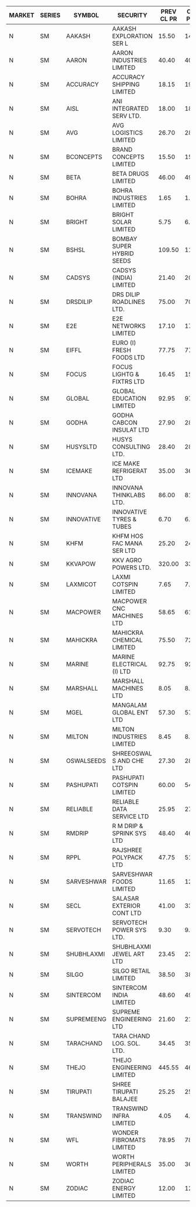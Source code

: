 


| MARKET | SERIES | SYMBOL | SECURITY | PREV CL PR | OPEN PRICE | HIGH PRICE | LOW PRICE | CLOSE PRICE | NET TRDVAL | NET TRDQTY | CORP IND | HI 52 WK | LO 52 WK |
| ----- | ----- | ----- | ----- | ----- | ----- | ----- | ----- | ----- | ----- | ----- | ----- | ----- | ----- |
| N | SM | AAKASH | AAKASH EXPLORATION SER L | 15.50 | 14.75 | 14.75 | 14.75 | 14.75 | 88500.00 | 6000 |  | 87.80 | 14.10 |
| N | SM | AARON | AARON INDUSTRIES LIMITED | 40.40 | 40.70 | 40.70 | 40.70 | 40.70 | 134310.00 | 3300 |  | 53.50 | 40.00 |
| N | SM | ACCURACY | ACCURACY SHIPPING LIMITED | 18.15 | 19.05 | 19.05 | 18.50 | 18.50 | 3227280.00 | 174400 |  | 72.00 | 12.35 |
| N | SM | AISL | ANI INTEGRATED SERV LTD. | 18.00 | 18.90 | 18.90 | 18.90 | 18.90 | 22680.00 | 1200 |  | 62.95 | 14.30 |
| N | SM | AVG | AVG LOGISTICS LIMITED | 26.70 | 28.00 | 28.00 | 28.00 | 28.00 | 33600.00 | 1200 |  | 108.00 | 23.10 |
| N | SM | BCONCEPTS | BRAND CONCEPTS LIMITED | 15.50 | 15.50 | 15.50 | 15.50 | 15.50 | 46500.00 | 3000 |  | 54.00 | 15.50 |
| N | SM | BETA | BETA DRUGS LIMITED | 46.00 | 49.00 | 52.90 | 48.55 | 52.85 | 204880.00 | 4000 |  | 105.50 | 37.00 |
| N | SM | BOHRA | BOHRA INDUSTRIES LIMITED | 1.65 | 1.70 | 1.70 | 1.70 | 1.70 | 44200.00 | 26000 |  | 11.90 | .35 |
| N | SM | BRIGHT | BRIGHT SOLAR LIMITED | 5.75 | 6.00 | 6.00 | 6.00 | 6.00 | 36000.00 | 6000 |  | 22.00 | 4.70 |
| N | SM | BSHSL | BOMBAY SUPER HYBRID SEEDS | 109.50 | 110.00 | 110.00 | 110.00 | 110.00 | 132000.00 | 1200 |  | 136.00 | 85.70 |
| N | SM | CADSYS | CADSYS (INDIA) LIMITED | 21.40 | 20.50 | 20.50 | 20.50 | 20.50 | 41000.00 | 2000 |  | 63.45 | 15.50 |
| N | SM | DRSDILIP | DRS DILIP ROADLINES LTD. | 75.00 | 70.00 | 75.00 | 70.00 | 75.00 | 2640000.00 | 36800 |  | 78.00 | 65.50 |
| N | SM | E2E | E2E NETWORKS LIMITED | 17.10 | 17.95 | 17.95 | 17.95 | 17.95 | 251300.00 | 14000 |  | 42.60 | 13.30 |
| N | SM | EIFFL | EURO (I) FRESH FOODS LTD | 77.75 | 77.50 | 77.50 | 77.50 | 77.50 | 124000.00 | 1600 |  | 131.00 | 71.00 |
| N | SM | FOCUS | FOCUS LIGHTG & FIXTRS LTD | 16.45 | 15.75 | 15.75 | 15.75 | 15.75 | 47250.00 | 3000 |  | 173.60 | 15.50 |
| N | SM | GLOBAL | GLOBAL EDUCATION LIMITED | 92.95 | 97.55 | 97.55 | 97.55 | 97.55 | 585300.00 | 6000 |  | 134.95 | 41.20 |
| N | SM | GODHA | GODHA CABCON INSULAT LTD | 27.90 | 28.00 | 28.00 | 28.00 | 28.00 | 112000.00 | 4000 |  | 30.85 | 10.95 |
| N | SM | HUSYSLTD | HUSYS CONSULTING LTD. | 28.40 | 28.00 | 28.00 | 27.00 | 27.00 | 110000.00 | 4000 |  | 38.00 | 24.25 |
| N | SM | ICEMAKE | ICE MAKE REFRIGERAT LTD | 35.00 | 36.75 | 36.75 | 36.75 | 36.75 | 73500.00 | 2000 |  | 79.95 | 25.65 |
| N | SM | INNOVANA | INNOVANA THINKLABS LTD. | 86.00 | 81.70 | 82.25 | 81.70 | 82.25 | 163950.00 | 2000 |  | 352.00 | 73.05 |
| N | SM | INNOVATIVE | INNOVATIVE TYRES & TUBES | 6.70 | 6.95 | 6.95 | 6.95 | 6.95 | 20850.00 | 3000 |  | 21.00 | 5.40 |
| N | SM | KHFM | KHFM HOS FAC MANA SER LTD | 25.20 | 24.90 | 24.95 | 24.90 | 24.95 | 1869000.00 | 75000 |  | 36.50 | 22.20 |
| N | SM | KKVAPOW | KKV AGRO POWERS LTD. | 320.00 | 330.00 | 330.00 | 330.00 | 330.00 | 82500.00 | 250 |  | 347.55 | 320.00 |
| N | SM | LAXMICOT | LAXMI COTSPIN LIMITED | 7.65 | 7.65 | 7.65 | 7.65 | 7.65 | 45900.00 | 6000 |  | 14.80 | 5.80 |
| N | SM | MACPOWER | MACPOWER CNC MACHINES LTD | 58.65 | 61.55 | 61.55 | 61.55 | 61.55 | 153875.00 | 2500 |  | 139.00 | 33.30 |
| N | SM | MAHICKRA | MAHICKRA CHEMICAL LIMITED | 75.50 | 72.60 | 72.60 | 72.60 | 72.60 | 108900.00 | 1500 |  | 93.50 | 50.00 |
| N | SM | MARINE | MARINE ELECTRICAL (I) LTD | 92.75 | 92.20 | 92.55 | 92.20 | 92.55 | 739000.00 | 8000 |  | 123.00 | 78.00 |
| N | SM | MARSHALL | MARSHALL MACHINES LTD | 8.05 | 8.80 | 8.80 | 8.80 | 8.80 | 26400.00 | 3000 |  | 24.45 | 7.75 |
| N | SM | MGEL | MANGALAM GLOBAL ENT LTD | 57.30 | 57.15 | 57.15 | 57.15 | 57.15 | 571500.00 | 10000 |  | 58.30 | 51.05 |
| N | SM | MILTON | MILTON INDUSTRIES LIMITED | 8.45 | 8.85 | 8.85 | 8.85 | 8.85 | 38940.00 | 4400 |  | 15.25 | 7.00 |
| N | SM | OSWALSEEDS | SHREEOSWAL S AND CHE LTD | 27.30 | 28.10 | 28.15 | 28.05 | 28.05 | 337200.00 | 12000 |  | 30.25 | 19.95 |
| N | SM | PASHUPATI | PASHUPATI COTSPIN LIMITED | 60.00 | 54.55 | 54.55 | 54.55 | 54.55 | 87280.00 | 1600 |  | 75.00 | 40.00 |
| N | SM | RELIABLE | RELIABLE DATA SERVICE LTD | 25.95 | 27.20 | 27.20 | 27.20 | 27.20 | 65280.00 | 2400 |  | 53.50 | 19.95 |
| N | SM | RMDRIP | R M DRIP & SPRINK SYS LTD | 48.40 | 46.00 | 49.00 | 46.00 | 49.00 | 3665600.00 | 76000 |  | 52.00 | 13.00 |
| N | SM | RPPL | RAJSHREE POLYPACK LTD | 47.75 | 51.75 | 51.75 | 51.75 | 51.75 | 51750.00 | 1000 |  | 118.00 | 47.75 |
| N | SM | SARVESHWAR | SARVESHWAR FOODS LIMITED | 11.65 | 12.15 | 12.20 | 12.15 | 12.20 | 136160.00 | 11200 |  | 43.85 | 8.45 |
| N | SM | SECL | SALASAR EXTERIOR CONT LTD | 41.00 | 33.00 | 35.95 | 33.00 | 35.95 | 206850.00 | 6000 |  | 62.25 | 33.00 |
| N | SM | SERVOTECH | SERVOTECH POWER SYS LTD. | 9.30 | 9.65 | 9.65 | 9.65 | 9.65 | 463200.00 | 48000 |  | 17.75 | 6.50 |
| N | SM | SHUBHLAXMI | SHUBHLAXMI JEWEL ART LTD | 23.45 | 23.45 | 23.45 | 23.45 | 23.45 | 23450.00 | 1000 |  | 209.50 | 20.75 |
| N | SM | SILGO | SILGO RETAIL LIMITED | 38.50 | 38.50 | 38.50 | 38.50 | 38.50 | 4966500.00 | 129000 |  | 41.75 | 37.00 |
| N | SM | SINTERCOM | SINTERCOM INDIA LIMITED | 48.60 | 49.00 | 50.45 | 49.00 | 50.40 | 501100.00 | 10000 |  | 81.00 | 35.55 |
| N | SM | SUPREMEENG | SUPREME ENGINEERING LTD | 21.60 | 21.20 | 22.00 | 21.20 | 21.50 | 344000.00 | 16000 |  | 42.00 | 13.20 |
| N | SM | TARACHAND | TARA CHAND LOG. SOL. LTD. | 34.45 | 35.45 | 39.85 | 35.00 | 37.95 | 1180500.00 | 32000 |  | 43.00 | 21.10 |
| N | SM | THEJO | THEJO ENGINEERING LIMITED | 445.55 | 467.70 | 467.80 | 467.70 | 467.80 | 374220.00 | 800 |  | 607.70 | 350.55 |
| N | SM | TIRUPATI | SHREE TIRUPATI BALAJEE | 25.25 | 25.25 | 27.25 | 25.25 | 27.25 | 157500.00 | 6000 |  | 44.00 | 22.40 |
| N | SM | TRANSWIND | TRANSWIND INFRA LIMITED | 4.05 | 4.25 | 4.25 | 4.25 | 4.25 | 34000.00 | 8000 |  | 9.50 | 2.85 |
| N | SM | WFL | WONDER FIBROMATS LIMITED | 78.95 | 78.90 | 78.90 | 78.90 | 78.90 | 126240.00 | 1600 |  | 100.00 | 69.60 |
| N | SM | WORTH | WORTH PERIPHERALS LIMITED | 35.00 | 36.00 | 36.00 | 36.00 | 36.00 | 54000.00 | 1500 |  | 72.95 | 29.75 |
| N | SM | ZODIAC | ZODIAC ENERGY LIMITED | 12.00 | 12.00 | 12.00 | 12.00 | 12.00 | 24000.00 | 2000 |  | 32.00 | 11.25 |



